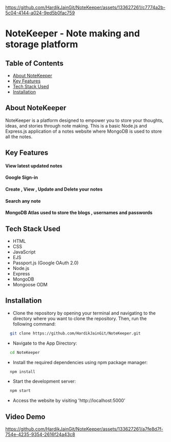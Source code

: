 
https://github.com/HardikJainGit/NoteKeeper/assets/133627261/c7774a2b-5c04-4144-a024-9ed5b0fac759
# NoteKeeper - Note making and storage platform

## Table of Contents
* [About NoteKeeper](#about-NoteKeeper)
* [Key Features](#key-features)
* [Tech Stack Used](#tech-stack-used)
* [Installation](#installation)

## About NoteKeeper
NoteKeeper is a platform designed to empower you to store your thoughts, ideas, and stories through note making. This is a basic Node.js and Express.js application of a notes website where MongoDB is used to store all the notes.

## Key Features
#### View latest updated notes

#### Google Sign-in

#### Create , View , Update and Delete your notes

#### Search any note

#### MongoDB Atlas used to store the blogs , usernames and passwords

## Tech Stack Used
- HTML
- CSS
- JavaScript
- EJS
- Passport.js (Google OAuth 2.0)
- Node.js
- Express
- MongoDB
- Mongoose ODM

## Installation

- Clone the repository by opening your terminal and navigating to the directory where you want to clone the repository. Then, run the following command:
```bash
  git clone https://github.com/HardikJainGit/NoteKeeper.git
```

- Navigate to the App Directory:
```bash
  cd NoteKeeper
```

- Install the required dependencies using npm package manager:
```bash
  npm install
```
- Start the development server:
```bash
  npm start
```
- Access the website by visiting 'http://localhost:5000'

## Video Demo

https://github.com/HardikJainGit/NoteKeeper/assets/133627261/a7fe8d7f-754e-4235-9354-2616f24a43c8


